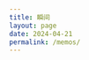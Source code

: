```yaml
---
title: 瞬间
layout: page
date: 2024-04-21
permalink: /memos/
---
```



<div id="bber"></div>
<script>
  // 以下信息改掉
  var bbMemo = {
    memos : 'https://s.dusays.com/', //填入memos网站域名，末尾需带斜杠
    limit : '20', //填入需要展示的memos数量
    creatorId:'9' , //自己部署的话默认为1，不用修改
    domId: '#bber', //可以不修改
    username:"王云子", //修改为你自己的昵称
    useravatar:"https://blog.wangyunzi.com/avatar.png", //修改为自己的头像链接
    userlink:"https://wangyunzi.com", //修改为你的域名
    tags:"",
    commentsShow:false, //没有评论功能可修改为false
    commentsUrl:"https://s.dusays.com/m/", //修改为你的Memos域名，但保留包含m的尾巴部分
    commentsTitle:"评论" //可以不修改
  }
  var artalkInit = {
  el: '#Comments',                // 绑定元素的 Selector
  site: "长街短梦", //填入前面artalk设置中的站点名，没有评论功能可以不管
  server:'' //填入前面artalk的网站域名，没有评论功能可以不管
  // server:'https://artalk.wangyunzi.com' //填入前面artalk的网站域名，没有评论功能可以不管
}
</script>
<!-- js引用路径自己改好 -->
<link rel="stylesheet" href="https://cdn.staticfile.org/artalk/2.8.3/Artalk.css">
<script type="text/javascript" src="https://cdn.staticfile.org/artalk/2.8.3/Artalk.js"></script>
<script src="https://npm.elemecdn.com/marked/marked.min.js"></script>
<script src="https://jsd.onmicrosoft.cn/gh/Tokinx/Lately/lately.min.js"></script>
<script src="{{ "/assets/js/memos.js"}}"></script>


